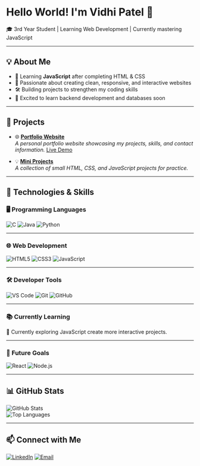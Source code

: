 # Hello World! I'm Vidhi Patel 👋

🎓 3rd Year Student | Learning Web Development | Currently mastering JavaScript  

---

## 💡 About Me
- 🌱 Learning **JavaScript** after completing HTML & CSS  
- 🎯 Passionate about creating clean, responsive, and interactive websites  
- 🛠 Building projects to strengthen my coding skills  
- 🚀 Excited to learn backend development and databases soon  

---
## 📂 Projects  
 
- 🌐 **[Portfolio Website](https://github.com/vidhisonani/Portfolio_VidhiPatel/)**  
  *A personal portfolio website showcasing my projects, skills, and contact information.* [Live Demo](https://vidhisonani.github.io/Portfolio_VidhiPatel/)  

 - 💡 **[Mini Projects](https://github.com/vidhisonani/web-mini-projects)**  
  *A collection of small HTML, CSS, and JavaScript projects for practice.*  


---
## 🔧 Technologies & Skills  

### 🖥 Programming Languages  
![C](https://img.shields.io/badge/C-A8B9CC?style=for-the-badge&logo=c&logoColor=white) ![Java](https://img.shields.io/badge/Java-007396?style=for-the-badge&logo=java&logoColor=white) ![Python](https://img.shields.io/badge/Python-3776AB?style=for-the-badge&logo=python&logoColor=white)

---

### 🌐 Web Development  
![HTML5](https://img.shields.io/badge/HTML5-E34F26?style=for-the-badge&logo=html5&logoColor=white) ![CSS3](https://img.shields.io/badge/CSS3-1572B6?style=for-the-badge&logo=css3&logoColor=white) ![JavaScript](https://img.shields.io/badge/JavaScript-F7DF1E?style=for-the-badge&logo=javascript&logoColor=black)  

---

### 🛠 Developer Tools  
![VS Code](https://img.shields.io/badge/VS_Code-007ACC?style=for-the-badge&logo=visualstudiocode&logoColor=white) ![Git](https://img.shields.io/badge/Git-F05032?style=for-the-badge&logo=git&logoColor=white) ![GitHub](https://img.shields.io/badge/GitHub-181717?style=for-the-badge&logo=github&logoColor=white)  

---

### 📚 Currently Learning  
🌱 Currently exploring JavaScript create more interactive projects. 

---

### 🎯 Future Goals  
![React](https://img.shields.io/badge/React-61DAFB?style=for-the-badge&logo=react&logoColor=black) ![Node.js](https://img.shields.io/badge/Node.js-339933?style=for-the-badge&logo=nodedotjs&logoColor=white)  

---
## 📊 GitHub Stats
![GitHub Stats](https://github-readme-stats.vercel.app/api?username=vidhisonani&show_icons=true&theme=radical)  
![Top Languages](https://github-readme-stats.vercel.app/api/top-langs/?username=vidhisonani&layout=compact&theme=radical)  

---

## 📫 Connect with Me
[![LinkedIn](https://img.shields.io/badge/LinkedIn-blue?style=for-the-badge&logo=linkedin)](https://www.linkedin.com/in/vidhi-patel-bb358b375/)  [![Email](https://img.shields.io/badge/Email-red?style=for-the-badge&logo=gmail&logoColor=white)](mailto:vidhilotus7@gmail.com)  


<!--
**vidhisonani/vidhisonani** is a ✨ _special_ ✨ repository because its `README.md` (this file) appears on your GitHub profile.

Here are some ideas to get you started:

- 🔭 I’m currently working on ...
- 🌱 I’m currently learning ...
- 👯 I’m looking to collaborate on ...
- 🤔 I’m looking for help with ...
- 💬 Ask me about ...
- 📫 How to reach me: ...
- 😄 Pronouns: ...
- ⚡ Fun fact: ...
-->
